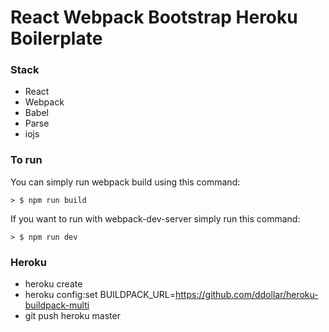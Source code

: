 # React Webpack Bootstrap Heroku Boilerplate

### Stack

* React
* Webpack
* Babel
* Parse
* iojs

### To run

You can simply run webpack build using this command:

```
> $ npm run build
```

If you want to run with webpack-dev-server simply run this command:

```
> $ npm run dev
```

### Heroku

* heroku create
* heroku config:set BUILDPACK_URL=https://github.com/ddollar/heroku-buildpack-multi
* git push heroku master
